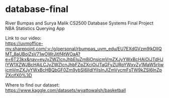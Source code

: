 # database-final

River Bumpas and Surya Malik
CS2500 Database Systems Final Project
NBA Statistics Querying App

Link to our video:  
https://uvmoffice-my.sharepoint.com/:v:/g/personal/rbumpas_uvm_edu/EU7EXdGVzm9IkDllQMT_8aUBoiZsV71wOWrJjtlf4tWOaA?e=6T23kx&nav=eyJyZWZlcnJhbEluZm8iOnsicmVmZXJyYWxBcHAiOiJTdHJlYW1XZWJBcHAiLCJyZWZlcnJhbFZpZXciOiJTaGFyZURpYWxvZy1MaW5rIiwicmVmZXJyYWxBcHBQbGF0Zm9ybSI6IldlYiIsInJlZmVycmFsTW9kZSI6InZpZXcifX0%3D


Where to find our dataset:  
https://www.kaggle.com/datasets/wyattowalsh/basketball  










